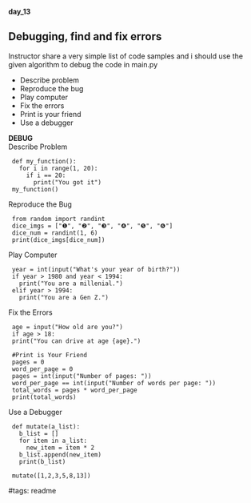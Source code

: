 **day_13**
## Debugging, find and fix errors
Instructor share a very simple list of code samples and i should use the given
algorithm to debug the code in main.py  
- Describe problem
- Reproduce the bug
- Play computer
- Fix the errors
- Print is your friend
- Use a debugger

**DEBUG**  
Describe Problem
```
 def my_function():
   for i in range(1, 20):
     if i == 20:
       print("You got it")
 my_function()
```

Reproduce the Bug
```
 from random import randint
 dice_imgs = ["❶", "❷", "❸", "❹", "❺", "❻"]
 dice_num = randint(1, 6)
 print(dice_imgs[dice_num])
```

Play Computer
```
 year = int(input("What's your year of birth?"))
 if year > 1980 and year < 1994:
   print("You are a millenial.")
 elif year > 1994:
   print("You are a Gen Z.")
```

 Fix the Errors
```
 age = input("How old are you?")
 if age > 18:
 print("You can drive at age {age}.")

 #Print is Your Friend
 pages = 0
 word_per_page = 0
 pages = int(input("Number of pages: "))
 word_per_page == int(input("Number of words per page: "))
 total_words = pages * word_per_page
 print(total_words)
```

Use a Debugger
```
 def mutate(a_list):
   b_list = []
   for item in a_list:
     new_item = item * 2
   b_list.append(new_item)
   print(b_list)

 mutate([1,2,3,5,8,13])
 ```

 #tags: readme